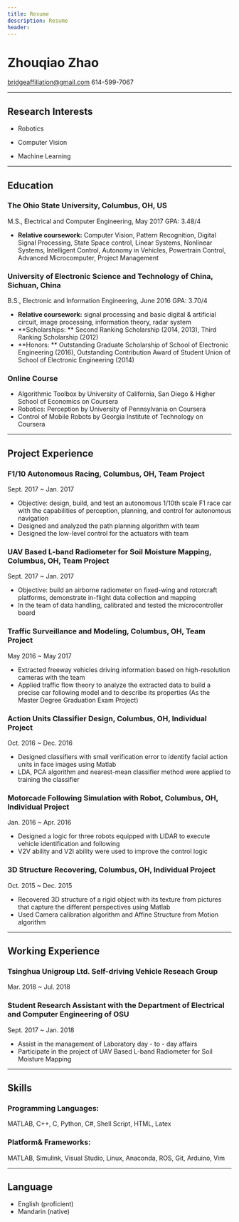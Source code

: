 ```yaml
---
title: Resume
description: Resume
header:
---
```


# Zhouqiao Zhao

bridgeaffiliation@gmail.com        614-599-7067

-----

## Research Interests

* Robotics

* Computer Vision

* Machine Learning

----

## Education

### The Ohio State University, Columbus, OH, US
M.S., Electrical and Computer Engineering, May 2017				     GPA: 3.48/4
* **Relative coursework:** Computer Vision, Pattern Recognition, Digital Signal Processing, State Space control, Linear Systems, Nonlinear Systems, Intelligent Control, Autonomy in Vehicles, Powertrain Control, Advanced Microcomputer, Project Management

### University of Electronic Science and Technology of China, Sichuan, China
B.S., Electronic and Information Engineering, June 2016		   		GPA: 3.70/4
* **Relative coursework:** signal processing and basic digital & artificial circuit, image processing, information theory, radar system
* **Scholarships: ** Second Ranking Scholarship (2014, 2013), Third Ranking Scholarship (2012)
* **Honors: ** Outstanding Graduate Scholarship of School of Electronic Engineering (2016), Outstanding Contribution Award of Student Union of School of Electronic Engineering (2014)
### Online Course
* Algorithmic Toolbox by University of California, San Diego & Higher School of Economics on Coursera
* Robotics: Perception by University of Pennsylvania on Coursera
* Control of Mobile Robots by Georgia Institute of Technology on Coursera

----

## Project Experience

### F1/10 Autonomous Racing, Columbus, OH, Team Project
Sept. 2017 ~ Jan. 2017
* Objective: design, build, and test an autonomous 1/10th scale F1 race car with the capabilities of perception, planning, and control for autonomous navigation
* Designed and analyzed the path planning algorithm with team  
* Designed the low-level control for the actuators with team
### UAV Based L-band Radiometer for Soil Moisture Mapping, Columbus, OH, Team Project
Sept. 2017 ~ Jan. 2017
* Objective: build an airborne radiometer on fixed-wing and rotorcraft platforms, demonstrate in-flight data collection and mapping
* In the team of data handling, calibrated and tested the microcontroller board
### Traffic Surveillance and Modeling, Columbus, OH, Team Project
May 2016 ~ May 2017
* Extracted freeway vehicles driving information based on high-resolution cameras with the team
* Applied traffic flow theory to analyze the extracted data to build a precise car following model and to describe its properties (As the Master Degree Graduation Exam Project)
### Action Units Classifier Design, Columbus, OH, Individual Project 
Oct. 2016 ~ Dec. 2016
* Designed classifiers with small verification error to identify facial action units in face images using Matlab
* LDA, PCA algorithm and nearest-mean classifier method were applied to training the classifier
### Motorcade Following Simulation with Robot, Columbus, OH, Individual Project
Jan. 2016 ~ Apr. 2016
* Designed a logic for three robots equipped with LIDAR to execute vehicle identification and following
* V2V ability and V2I ability were used to improve the control logic
### 3D Structure Recovering, Columbus, OH, Individual Project 
Oct. 2015 ~ Dec. 2015 
* Recovered 3D structure of a rigid object with its texture from pictures that capture the different perspectives using Matlab
* Used Camera calibration algorithm and Affine Structure from Motion algorithm

----

## Working Experience

### Tsinghua Unigroup Ltd. Self-driving Vehicle Reseach Group
Mar. 2018 ~ Jul. 2018
### Student Research Assistant with the Department of Electrical and Computer Engineering of OSU
Sept. 2017 ~ Jan. 2018
* Assist in the management of Laboratory day - to - day affairs
* Participate in the project of UAV Based L-band Radiometer for Soil Moisture Mapping

----

## Skills

### Programming Languages:
MATLAB, C++, C, Python, C#, Shell Script, HTML, Latex
### Platform& Frameworks:
MATLAB, Simulink, Visual Studio, Linux, Anaconda, ROS, Git, Arduino, Vim

----

## Language

* English (proficient)
* Mandarin (native)